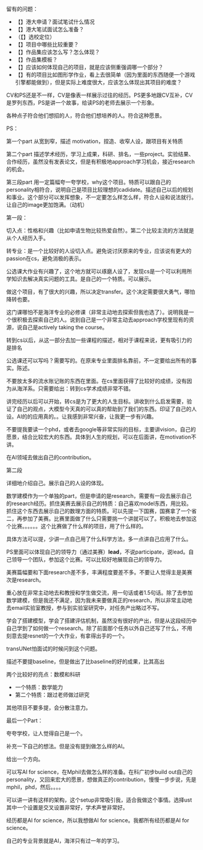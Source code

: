 留有的问题：

- 【】港大申请？面试笔试什么情况
- 【】港大笔试面试怎么准备？
- （【】选校定位）
- 【】项目中哪些比较重要？
- 【】作品集应该怎么写？怎么体现？
- 【】作品集模板？
- 【】应该如何体现自己的项目，就是应该侧重强调哪一个部分？
- 【】有的项目比如图形学作业，看上去很简单（因为里面的东西随便一个游戏引擎都能做到），但是实际上难度很大，应该怎么体现出其项目的难度？



CV和PS还是不一样，CV是像表一样展示过往的经历。PS更多地跟CV互补，CV是罗列东西，PS是讲一个故事，给读PS的老师去展示一个形象。

各种点子符合他们想招的人，符合他们想培养的人。符合这种愿景。



PS：



第一个part 从宽到窄，描述 motivation，捏造、收窄人设，跟项目有关特质

第二个part 描述学术经历，学习上成果，科研、排名，一些project。实验结果、合作经历，虽然没有发表论文，但是有积极地approach学习机会，接近research的机会。

第三段part 用一定篇幅夸一夸学校，why这个项目。特质可以跟自己的personality相符合，说明自己是项目比较理想的cadidate。描述自己以后的规划和事业。这个部分可以发挥想象，不一定要怎么样怎么样，符合人设和说法就行。让自己的image更加饱满。（动机）



第一段：

切入点：性格和兴趣（比如申请生物比较热爱自然）。第二个比较主流的方法就是从个人经历入手。

转专业：是一个比较好的人设切入点。避免说讨厌原来的专业，应该说有更大的passion在cs，避免消极的表示。

公选课大作业有兴趣了，这个地方就可以琢磨人设了，发现cs是一个可以利用所学知识去解决真实问题的工具。是自己的一个特质。可以展示。

做这个项目，有了很大的兴趣，所以决定transfer。这个决定需要很大勇气，哪怕降转也要。

这门课哪怕不是海洋专业的必修课（非常主动地去探索但我也选了）。说明我是一个很积极去探索自己的人。说到自己是一个非常主动去approach学校里现有的资源，说自己是actively taking the course。

转到cs以后，从这一部分去加一些课程的描述，相对于课程来说，更有吸引力的是排名



公选课还可以写吗？需要写的。在原来专业里面排名靠前，不一定要给出所有的事实。陈述。

不要放太多的流水账记账的东西在里面。在cs里面获得了比较好的成绩，没有因为从海洋系。只需要给出：转到cs学术成绩非常不错。

讲完经历以后可以开始，转cs是为了更大的人生目标。讲收到什么启发需要，验证了自己的观点，大模型今天真的可以真的帮助到了我们的东西。印证了自己的人设。AI的的应用真的。。让我感到非常兴奋，让我更一步有兴趣。

不要提我要读一个phd，或者去google等非常实际的目标，主要讲vision，自己的愿景，结合比较宏大的东西。具体到人生的规划，可以在后面讲，在motivation不讲。

在AI领域去做出自己的contribution。



第二段

详细地介绍自己。展示自己的人设的体现。

数学建模作为一个单独的part，但是申请的是research，需要有一段去展示自己的research经历。抓住美赛去展示自己的特质：自己喜欢model东西，用比较。抓住这个东西去展示自己的数理方面的特质。可以先提一下国赛，国赛拿了一个省二，再参加了美赛。比赛里面做了什么只需要挑一个讲就可以了。积极地去参加这个比赛。。。。。。这个比赛做了什么样的项目，用了什么样的。

具体方法可以提，少讲一点自己用了什么科学方法，多一点讲自己应用了什么。

PS里面可以体现自己的领导力（通过美赛）**lead**，不说participate，说lead。自己领导一个团队，参加这个比赛。可以比较好地展现自己的领导力。



美赛篇幅要和下面research差不多，丰满程度要差不多。不要让人觉得主是美赛次是research。

重心放在非常主动地去和教授和学生做交流，用一句话或者1.5句话。除了去参加数学建模，但是我还不满足，因为我未来要做真正的research，所以非常主动地去email实验室教授，参与到实验室研究中，对任务产出略过不写。

学会了搭建模型，学会了搭建评估机制，虽然没有很好的产出，但是从这段经历中自己学到了如何做一个research。除了前面那个任务以外自己还写了什么，不用刻意去提resnet的一个大作业，有拿得出手的一个。

transUNet怕面试的时候问到这个问题。

描述不要提baseline，但是做出了比baseline的好的成果，比其高出

两个比较好的亮点：数模和科研

- 一个特质：数学能力
- 第二个特质：跟过老师做过研究

其他项目不要多提，会分散注意力。



最后一个Part：

夸夸学校，让人觉得自己是一个。

补充一下自己的想法。但是没有提到做怎么样的AI。

给出一个方向。

可以写AI for science，在Mphil去做怎么样的准备。在科广初步build out自己的personality，又回来宏大的愿景，想做真正的contribution，慢慢一步步说，先是mphil，phd，然后。。。。

可以讲一讲有这样的架构，这个setup非常吸引我，适合我做这个事情。选择ust其中一个设置是交叉设置非常好，学术声誉非常好。

经历都是AI for science，所以我想做AI for science。我都所有经历都是AI for science。

自己的专业背景就是AI，海洋只有过一年的学习。

